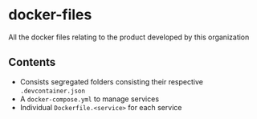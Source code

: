 # docker-files
All the docker files relating to the product developed by this organization 


## Contents
- Consists segregated folders consisting their respective `.devcontainer.json`
- A `docker-compose.yml` to manage services
- Individual `Dockerfile.<service>` for each service

